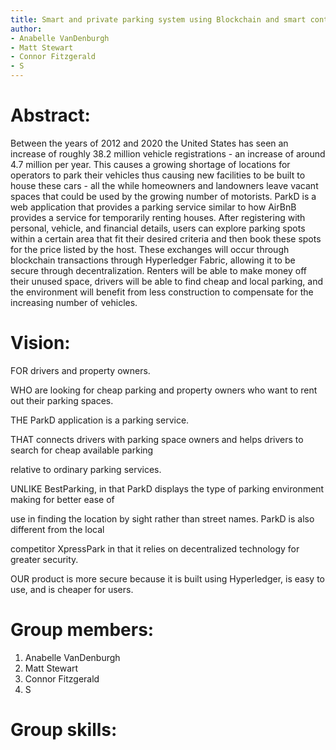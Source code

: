 ```yaml
---
title: Smart and private parking system using Blockchain and smart contracts
author:
- Anabelle VanDenburgh
- Matt Stewart
- Connor Fitzgerald
- S
---
```


# Abstract:

Between the years of 2012 and 2020 the United States has seen an increase of roughly 38.2 million vehicle registrations - an increase of around 4.7 million per year. This causes a growing shortage of locations for operators to park their vehicles thus causing new facilities to be built to house these cars - all the while homeowners and landowners leave vacant spaces that could be used by the growing number of motorists. ParkD is a web application that provides a parking service similar to how AirBnB provides a service for temporarily renting houses. After registering with personal, vehicle, and financial details, users can explore parking spots within a certain area that fit their desired criteria and then book these spots for the price listed by the host. These exchanges will occur through blockchain transactions through Hyperledger Fabric, allowing it to be secure through decentralization. Renters will be able to make money off their unused space, drivers will be able to find cheap and local parking, and the environment will benefit from less construction to compensate for the increasing number of vehicles.

# Vision:
FOR drivers and property owners.

WHO are looking for cheap parking and property owners who want to rent out their parking spaces.

THE ParkD application is a parking service.

THAT connects drivers with parking space owners and helps drivers to search for cheap available parking

relative to ordinary parking services.

UNLIKE BestParking, in that ParkD displays the type of parking environment making for better ease of

use in finding the location by sight rather than street names. ParkD is also different from the local

competitor XpressPark in that it relies on decentralized technology for greater security.

OUR product is more secure because it is built using Hyperledger, is easy to use, and is cheaper for users.

# Group members:
1. Anabelle VanDenburgh
2. Matt Stewart
3. Connor Fitzgerald
4. S

# Group skills:
